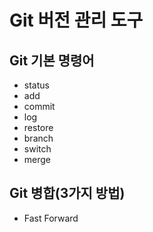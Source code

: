 # Git 버전 관리 도구
## Git 기본 명령어 

- status
- add
- commit
- log
- restore
- branch
- switch
- merge

## Git 병합(3가지 방법)
- Fast Forward